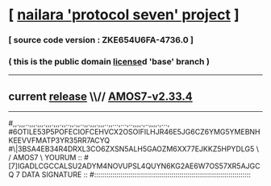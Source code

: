 
# [ [nailara 'protocol seven' project](http://nailara.network/) ]

### [ source code version : ZKE654U6FA-4736.0 ]

### ( this is the public domain [license](../license)d 'base' branch )
---
## current [release](https://github.com/nailara-technologies/protocol-7/releases) \\\\// [AMOS7-v2.33.4](https://github.com/nailara-technologies/protocol-7/releases/tag/AMOS7-v2.33.4)
---

#,,.,,,..,,,.,,,.,,,.,,,.,,..,,.,,..,,.,,,.,,,..,,...,...,..,,,,.,..,,,,.,...,
#6OTILE53P5POFECIOFCEHVCX2OSOIFILHJR46E5JG6CZ6YMG5YMEBNHKEEVVFMATP3YR35RR7ACYQ
#\\\|3BSA4EB34R4DRXL3CO6ZXSN5ALH5GAOZM6XX77EJKKZ5HPYDLG5 \ / AMOS7 \ YOURUM ::
#\[7]IGADLCGCCALSU2ADYM4NOVUPSL4QUYN6KG2AE6W7OS57XR5AJGCQ 7  DATA SIGNATURE ::
#:::::::::::::::::::::::::::::::::::::::::::::::::::::::::::::::::::::::::::::
